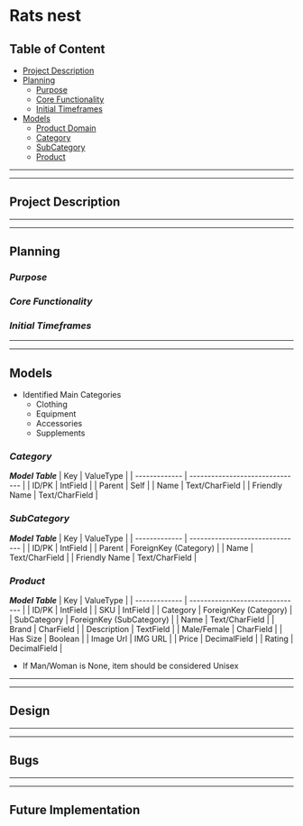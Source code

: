 # Rats nest

## Table of Content

* [Project Description](https://github.com/Enquil/rats_nest_v2#project-description)
* [Planning](https://github.com/Enquil/rats_nest_v2#planning)
  * [Purpose](https://github.com/Enquil/rats_nest_v2#purpose)
  * [Core Functionality](https://github.com/Enquil/rats_nest_v2#purpose)
  * [Initial Timeframes](https://github.com/Enquil/rats_nest_v2#purpose)
* [Models](https://github.com/Enquil/rats_nest_v2#models)
  * [Product Domain](https://github.com/Enquil/rats_nest_v2#product-domain)
  * [Category](https://github.com/Enquil/rats_nest_v2#product-domain)
  * [SubCategory](https://github.com/Enquil/rats_nest_v2#product-domain)
  * [Product](https://github.com/Enquil/rats_nest_v2#product-domain)

***
***

## Project Description

***
***

## Planning

### ***Purpose***

### ***Core Functionality***

### ***Initial Timeframes***

***
***

## Models

* Identified Main Categories
  * Clothing
  * Equipment
  * Accessories
  * Supplements

### ***Category***

***Model Table***
|      Key      |             ValueType           |
| ------------- | ------------------------------- |
|     ID/PK     |             IntField            |
|     Parent    |               Self              |
|     Name      |         Text/CharField          |
| Friendly Name |         Text/CharField          |

### ***SubCategory***

***Model Table***
|      Key      |             ValueType           |
| ------------- | ------------------------------- |
|     ID/PK     |             IntField            |
|     Parent    |      ForeignKey (Category)      |
|     Name      |         Text/CharField          |
| Friendly Name |         Text/CharField          |

### ***Product***

***Model Table***
|      Key      |             ValueType           |
| ------------- | ------------------------------- |
|     ID/PK     |             IntField            |
|      SKU      |             IntField            |
|    Category   |      ForeignKey (Category)      |
|  SubCategory  |     ForeignKey (SubCategory)    |
|     Name      |         Text/CharField          |
|     Brand     |            CharField            |
|  Description  |            TextField            |
|  Male/Female  |            CharField            |
|   Has Size    |             Boolean             |
|   Image Url   |             IMG URL             |
|     Price     |           DecimalField          |
|     Rating    |           DecimalField          |

* If Man/Woman is None, item should be considered Unisex

***
***

## Design

***
***

## Bugs

***
***

## Future Implementation
